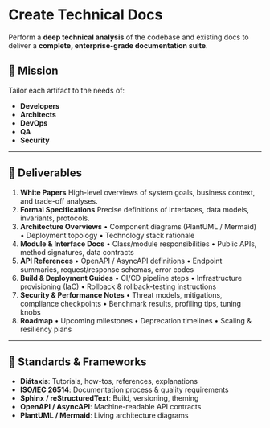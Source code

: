 # Create Technical Docs

Perform a **deep technical analysis** of the codebase and existing docs to deliver a **complete, enterprise-grade documentation suite**.

## 📄 Mission

Tailor each artifact to the needs of:

- **Developers**
- **Architects**
- **DevOps**
- **QA**
- **Security**

---

## 🎯 Deliverables

1. **White Papers**
   High-level overviews of system goals, business context, and trade-off analyses.
2. **Formal Specifications**
   Precise definitions of interfaces, data models, invariants, protocols.
3. **Architecture Overviews**
   • Component diagrams (PlantUML / Mermaid)
   • Deployment topology
   • Technology stack rationale
4. **Module & Interface Docs**
   • Class/module responsibilities
   • Public APIs, method signatures, data contracts
5. **API References**
   • OpenAPI / AsyncAPI definitions
   • Endpoint summaries, request/response schemas, error codes
6. **Build & Deployment Guides**
   • CI/CD pipeline steps
   • Infrastructure provisioning (IaC)
   • Rollback & rollback-testing instructions
7. **Security & Performance Notes**
   • Threat models, mitigations, compliance checkpoints
   • Benchmark results, profiling tips, tuning knobs
8. **Roadmap**
   • Upcoming milestones
   • Deprecation timelines
   • Scaling & resiliency plans

---

## 🧭 Standards & Frameworks

- **Diátaxis**: Tutorials, how-tos, references, explanations
- **ISO/IEC 26514**: Documentation process & quality requirements
- **Sphinx / reStructuredText**: Build, versioning, theming
- **OpenAPI / AsyncAPI**: Machine-readable API contracts
- **PlantUML / Mermaid**: Living architecture diagrams
